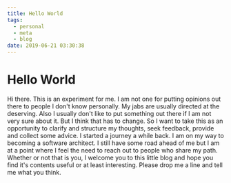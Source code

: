 ```yaml
---
title: Hello World
tags:
  - personal
  - meta
  - blog
date: 2019-06-21 03:30:38
---
```


# Hello World
Hi there. 
This is an experiment for me. I am not one for putting opinions out there to people I don't know personally. My jabs are usually directed at the deserving. Also I usually don't like to put something out there if I am not very sure about it.
But I think that has to change. So I want to take this as an opportunity to clarify and structure my thoughts, seek feedback, provide and collect some advice. 
I started a journey a while back. I am on my way to becoming a software architect. I still have some road ahead of me but I am at a point where I feel the need to reach out to people who share my path.
Whether or not that is you, I welcome you to this little blog and hope you find it's contents useful or at least interesting. 
Please drop me a line and tell me what you think.


<!--stackedit_data:
eyJoaXN0b3J5IjpbLTE0NTg3OTk3NTQsLTEwMDA0Njg1MzMsNz
k2NjgxMjUzLC04NjA0Nzc0OTVdfQ==
-->